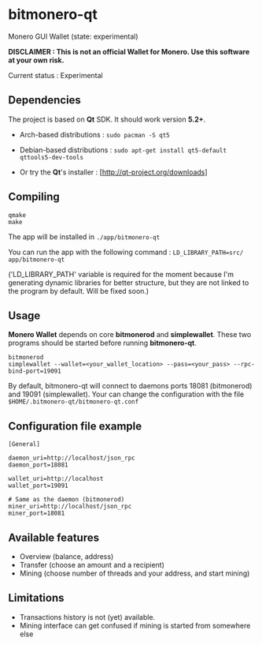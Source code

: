 bitmonero-qt
============

Monero GUI Wallet (state: experimental)


**DISCLAIMER : This is not an official Wallet for Monero. Use this software at your own risk.**


Current status : Experimental


Dependencies
------------

The project is based on **Qt** SDK. It should work version **5.2+**.
* Arch-based distributions : `sudo pacman -S qt5`

* Debian-based distributions : `sudo apt-get install qt5-default qttools5-dev-tools`
    
* Or try the **Qt**'s installer : [http://qt-project.org/downloads]


Compiling
---------

    qmake
    make

The app will be installed in `./app/bitmonero-qt`

You can run the app with the following command :
    `LD_LIBRARY_PATH=src/ app/bitmonero-qt`

('LD_LIBRARY_PATH' variable is required for the moment because I'm generating dynamic libraries for better structure, but they are not linked to the program by default. Will be fixed soon.)


Usage
-----

**Monero Wallet** depends on core **bitmonerod** and **simplewallet**. These two programs should be started before running **bitmonero-qt**.

    bitmonerod
    simplewallet --wallet=<your_wallet_location> --pass=<your_pass> --rpc-bind-port=19091

By default, bitmonero-qt will connect to daemons ports 18081 (bitmonerod) and 19091 (simplewallet).
Your can change the configuration with the file `$HOME/.bitmonero-qt/bitmonero-qt.conf`


Configuration file example
--------------------------

    
    [General]
    
    daemon_uri=http://localhost/json_rpc
    daemon_port=18081
    
    wallet_uri=http://localhost
    wallet_port=19091
    
    # Same as the daemon (bitmonerod)
    miner_uri=http://localhost/json_rpc
    miner_port=18081


Available features
------------------
* Overview (balance, address)
* Transfer (choose an amount and a recipient)
* Mining (choose number of threads and your address, and start mining)


Limitations
-----------
* Transactions history is not (yet) available.
* Mining interface can get confused if mining is started from somewhere else
